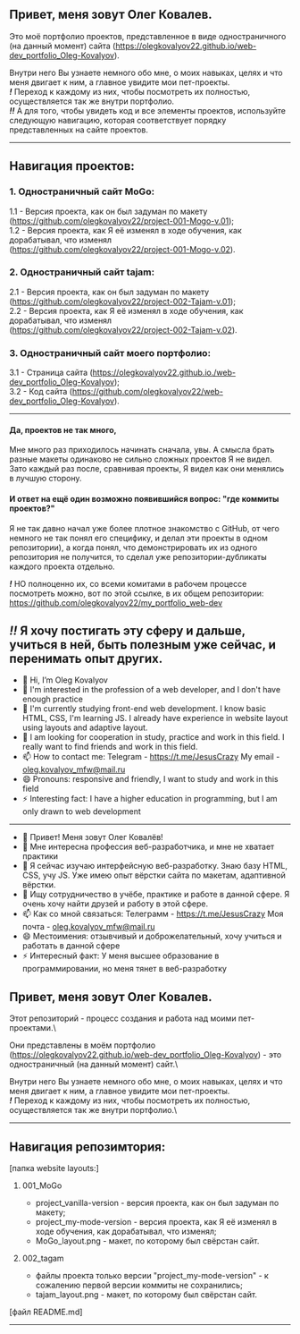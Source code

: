 ## Привет, меня зовут Олег Ковалев.
Это моё портфолио проектов, представленное в виде одностраничного (на данный момент) сайта (https://olegkovalyov22.github.io/web-dev_portfolio_Oleg-Kovalyov).

Внутри него Вы узнаете немного обо мне, о моих навыках, целях и что меня двигает к ним, а главное увидите мои пет-проекты.\
***!*** Переход к каждому из них, чтобы посмотреть их полностью, осуществляется так же внутри портфолио.\
***!!*** А для того, чтобы увидеть код и все элементы проектов, используйте следующую навигацию, которая соответствует порядку представленных на сайте проектов.

_ _ _ _ _ _ _ _ _ _ _ _ _ _ _ _ _ _ _ _ _ _ _ _ _ _ _ _ _ _ _ _ _ _ _ _ _ _ _ _ _ _ _ _ _ _
## Навигация проектов:

### 1. Одностраничный сайт MoGo:
1.1 - Версия проекта, как он был задуман по макету\
(https://github.com/olegkovalyov22/project-001-Mogo-v.01); \
1.2 - Версия проекта, как Я её изменял в ходе обучения, как дорабатывал, что изменял\
(https://github.com/olegkovalyov22/project-001-Mogo-v.02).
 

### 2. Одностраничный сайт tajam:
2.1 - Версия проекта, как он был задуман по макету\
(https://github.com/olegkovalyov22/project-002-Tajam-v.01); \
2.2 - Версия проекта, как Я её изменял в ходе обучения, как дорабатывал, что изменял\
(https://github.com/olegkovalyov22/project-002-Tajam-v.02).

### 3. Одностраничный сайт моего портфолио:
3.1 - Страница сайта (https://olegkovalyov22.github.io./web-dev_portfolio_Oleg-Kovalyov); \
3.2 - Код сайта (https://github.com/olegkovalyov22/web-dev_portfolio_Oleg-Kovalyov).
_ _ _ _ _ _ _ _ _ _ _ _ _ _ _ _ _ _ _ _ _ _ _ _ _ _ _ _ _ _ _ _ _ _ _ _ _ _ _ _ _ _ _ _ _ _

#### Да, проектов не так много,
Мне много раз приходилось начинать сначала, увы. А смысла брать разные макеты одинаково не сильно сложных проектов Я не видел. Зато каждый раз после, сравнивая проекты, Я видел как они менялись в лучшую сторону.


#### И ответ на ещё один возможно появившийся вопрос: "где коммиты проектов?"
Я не так давно начал уже более плотное знакомство с GitHub, от чего немного не так понял его специфику, и делал эти проекты в одном репозитории), а когда понял, что демонстрировать их из одного репозитория не получится, то сделал уже репозитории-дубликаты каждого проекта отдельно.

***!*** НО полноценно их, со всеми комитами в рабочем процессе посмотреть можно, вот по этой ссылке, в их общем репозитории: https://github.com/olegkovalyov22/my_portfolio_web-dev


## ***!!*** Я хочу постигать эту сферу и дальше, учиться в ней, быть полезным уже сейчас, и перенимать опыт других.


- 👋 Hi, I’m Oleg Kovalyov
- 👀 I'm interested in the profession of a web developer, and I don't have enough practice
- 🌱 I'm currently studying front-end web development. I know basic HTML, CSS, I'm learning JS. I already have experience in website layout using layouts and adaptive layout.
- 💞️ I am looking for cooperation in study, practice and work in this field. I really want to find friends and work in this field.
- 📫 How to contact me:
      Telegram - https://t.me/JesusCrazy
      My email - oleg.kovalyov_mfw@mail.ru
- 😄 Pronouns: responsive and friendly, I want to study and work in this field
- ⚡ Interesting fact: I have a higher education in programming, but I am only drawn to web development
_ _ _ _ _

- 👋 Привет! Меня зовут Олег Ковалёв!
- 👀 Мне интересна профессия веб-разработчика, и мне не хватает практики
- 🌱 Я сейчас изучаю интерфейсную веб-разработку. Знаю базу HTML, CSS, учу JS. Уже имею опыт вёрстки сайта по макетам, адаптивной вёрстки.
- 💞️ Ищу сотрудничество в учёбе, практике и работе в данной сфере. Я очень хочу найти друзей и работу в этой сфере.
- 📫 Как со мной связаться:
      Телеграмм - https://t.me/JesusCrazy
      Моя почта - oleg.kovalyov_mfw@mail.ru
- 😄 Местоимения: отзывчивый и доброжелательный, хочу учиться и работать в данной сфере
- ⚡ Интересный факт: У меня высшее образование в программировании, но меня тянет в веб-разработку









## Привет, меня зовут Олег Ковалев.
Этот репозиторий - процесс создания и работа над моими пет-проектами.\

Они представлены в моём портфолио (https://olegkovalyov22.github.io/web-dev_portfolio_Oleg-Kovalyov) - это одностраничный (на данный момент) сайт.\

Внутри него Вы узнаете немного обо мне, о моих навыках, целях и что меня двигает к ним, а главное увидите мои пет-проекты.\
***!*** Переход к каждому из них, чтобы посмотреть их полностью, осуществляется так же внутри портфолио.\

_ _ _ _ _ _ _ _ _ _ _ _ _ _ _ _ _ _ _ _ _ _ _ _ _ _ _ _ _ _ _ _ _ _ _ _ _ _ _ _ _ _ _ _ _ _
## Навигация репозимтория:

[папка website layouts:]
1. 001_MoGo
   - project_vanilla-version - версия проекта, как он был задуман по макету;
   - project_my-mode-version - версия проекта, как Я её изменял в ходе обучения, как дорабатывал, что изменял;
   - MoGo_layout.png - макет, по которому был свёрстан сайт.

2. 002_tagam
   - файлы проекта только версии "project_my-mode-version" - к сожалению первой версии коммиты не сохранились;
   - tajam_layout.png - макет, по которому был свёрстан сайт.

[файл README.md]
_ _ _ _ _ _ _ _ _ _ _ _ _ _ _ _ _ _ _ _ _ _ _ _ _ _ _ _ _ _ _ _ _ _ _ _ _ _ _ _ _ _ _ _ _ _
